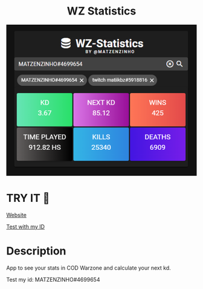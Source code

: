 <h1 align="center">WZ Statistics</h1>

<p align="center">
<img src=".github/main.png"></img>
</p>

# TRY IT 🚀
[Website](https://wz-statistics.herokuapp.com/)

[Test with my ID](https://wz-statistics.herokuapp.com/?search=MATZENZINHO%234699654)

# Description
App to see your stats in COD Warzone and calculate your next kd.

Test my id: MATZENZINHO#4699654
